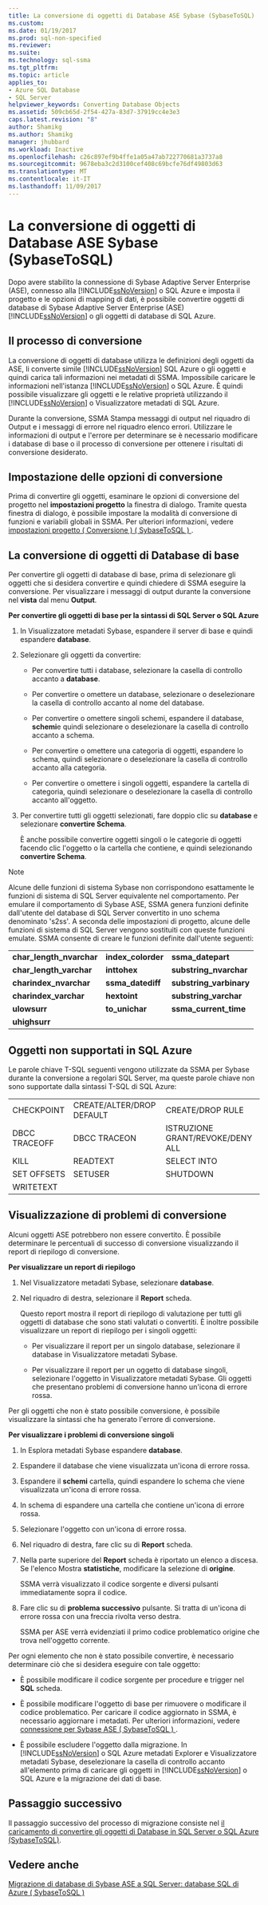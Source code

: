 ```yaml
---
title: La conversione di oggetti di Database ASE Sybase (SybaseToSQL) | Documenti Microsoft
ms.custom: 
ms.date: 01/19/2017
ms.prod: sql-non-specified
ms.reviewer: 
ms.suite: 
ms.technology: sql-ssma
ms.tgt_pltfrm: 
ms.topic: article
applies_to:
- Azure SQL Database
- SQL Server
helpviewer_keywords: Converting Database Objects
ms.assetid: 509cb65d-2f54-427a-83d7-37919cc4e3e3
caps.latest.revision: "8"
author: Shamikg
ms.author: Shamikg
manager: jhubbard
ms.workload: Inactive
ms.openlocfilehash: c26c897ef9b4ffe1a05a47ab722770681a3737a8
ms.sourcegitcommit: 9678eba3c2d3100cef408c69bcfe76df49803d63
ms.translationtype: MT
ms.contentlocale: it-IT
ms.lasthandoff: 11/09/2017
---
```

# <a name="converting-sybase-ase-database-objects-sybasetosql"></a>La conversione di oggetti di Database ASE Sybase (SybaseToSQL)
Dopo avere stabilito la connessione di Sybase Adaptive Server Enterprise (ASE), connesso alla [!INCLUDE[ssNoVersion](../../includes/ssnoversion_md.md)] o SQL Azure e imposta il progetto e le opzioni di mapping di dati, è possibile convertire oggetti di database di Sybase Adaptive Server Enterprise (ASE) [!INCLUDE[ssNoVersion](../../includes/ssnoversion_md.md)] o gli oggetti di database di SQL Azure.  
  
## <a name="the-conversion-process"></a>Il processo di conversione  
La conversione di oggetti di database utilizza le definizioni degli oggetti da ASE, li converte simile [!INCLUDE[ssNoVersion](../../includes/ssnoversion_md.md)] SQL Azure o gli oggetti e quindi carica tali informazioni nei metadati di SSMA. Impossibile caricare le informazioni nell'istanza [!INCLUDE[ssNoVersion](../../includes/ssnoversion_md.md)] o SQL Azure. È quindi possibile visualizzare gli oggetti e le relative proprietà utilizzando il [!INCLUDE[ssNoVersion](../../includes/ssnoversion_md.md)] o Visualizzatore metadati di SQL Azure.  
  
Durante la conversione, SSMA Stampa messaggi di output nel riquadro di Output e i messaggi di errore nel riquadro elenco errori. Utilizzare le informazioni di output e l'errore per determinare se è necessario modificare i database di base o il processo di conversione per ottenere i risultati di conversione desiderato.  
  
## <a name="setting-conversion-options"></a>Impostazione delle opzioni di conversione  
Prima di convertire gli oggetti, esaminare le opzioni di conversione del progetto nel **impostazioni progetto** la finestra di dialogo. Tramite questa finestra di dialogo, è possibile impostare la modalità di conversione di funzioni e variabili globali in SSMA. Per ulteriori informazioni, vedere [impostazioni progetto &#40; Conversione &#41; &#40; SybaseToSQL &#41; ](../../ssma/sybase/project-settings-conversion-sybasetosql.md).  
  
## <a name="converting-ase-database-objects"></a>La conversione di oggetti di Database di base  
Per convertire gli oggetti di database di base, prima di selezionare gli oggetti che si desidera convertire e quindi chiedere di SSMA eseguire la conversione. Per visualizzare i messaggi di output durante la conversione nel **vista** dal menu **Output**.  
  
**Per convertire gli oggetti di base per la sintassi di SQL Server o SQL Azure**  
  
1.  In Visualizzatore metadati Sybase, espandere il server di base e quindi espandere **database**.  
  
2.  Selezionare gli oggetti da convertire:  
  
    -   Per convertire tutti i database, selezionare la casella di controllo accanto a **database**.  
  
    -   Per convertire o omettere un database, selezionare o deselezionare la casella di controllo accanto al nome del database.  
  
    -   Per convertire o omettere singoli schemi, espandere il database, **schemi**e quindi selezionare o deselezionare la casella di controllo accanto a schema.  
  
    -   Per convertire o omettere una categoria di oggetti, espandere lo schema, quindi selezionare o deselezionare la casella di controllo accanto alla categoria.  
  
    -   Per convertire o omettere i singoli oggetti, espandere la cartella di categoria, quindi selezionare o deselezionare la casella di controllo accanto all'oggetto.  
  
3.  Per convertire tutti gli oggetti selezionati, fare doppio clic su **database** e selezionare **convertire Schema**.  
  
    È anche possibile convertire oggetti singoli o le categorie di oggetti facendo clic l'oggetto o la cartella che contiene, e quindi selezionando **convertire Schema**.  
  
> [!NOTE]  
> Alcune delle funzioni di sistema Sybase non corrispondono esattamente le funzioni di sistema di SQL Server equivalente nel comportamento. Per emulare il comportamento di Sybase ASE, SSMA genera funzioni definite dall'utente del database di SQL Server convertito in uno schema denominato 's2ss'. A seconda delle impostazioni di progetto, alcune delle funzioni di sistema di SQL Server vengono sostituiti con queste funzioni emulate. SSMA consente di creare le funzioni definite dall'utente seguenti:  
  
||||  
|-|-|-|  
|**char_length_nvarchar**|**index_colorder**|**ssma_datepart**|  
|**char_length_varchar**|**inttohex**|**substring_nvarchar**|  
|**charindex_nvarchar**|**ssma_datediff**|**substring_varbinary**|  
|**charindex_varchar**|**hextoint**|**substring_varchar**|  
|**ulowsurr**|**to_unichar**|**ssma_current_time**|  
|**uhighsurr**|||  
  
## <a name="objects-not-supported-in-sql-azure"></a>Oggetti non supportati in SQL Azure  
Le parole chiave T-SQL seguenti vengono utilizzate da SSMA per Sybase durante la conversione a regolari SQL Server, ma queste parole chiave non sono supportate dalla sintassi T-SQL di SQL Azure:  
  
||||  
|-|-|-|  
|CHECKPOINT|CREATE/ALTER/DROP DEFAULT|CREATE/DROP RULE|  
|DBCC TRACEOFF|DBCC TRACEON|ISTRUZIONE GRANT/REVOKE/DENY ALL|  
|KILL|READTEXT|SELECT INTO|  
|SET OFFSETS|SETUSER|SHUTDOWN|  
|WRITETEXT|||  
  
## <a name="viewing-conversion-problems"></a>Visualizzazione di problemi di conversione  
Alcuni oggetti ASE potrebbero non essere convertito. È possibile determinare le percentuali di successo di conversione visualizzando il report di riepilogo di conversione.  
  
**Per visualizzare un report di riepilogo**  
  
1.  Nel Visualizzatore metadati Sybase, selezionare **database**.  
  
2.  Nel riquadro di destra, selezionare il **Report** scheda.  
  
    Questo report mostra il report di riepilogo di valutazione per tutti gli oggetti di database che sono stati valutati o convertiti. È inoltre possibile visualizzare un report di riepilogo per i singoli oggetti:  
  
    -   Per visualizzare il report per un singolo database, selezionare il database in Visualizzatore metadati Sybase.  
  
    -   Per visualizzare il report per un oggetto di database singoli, selezionare l'oggetto in Visualizzatore metadati Sybase. Gli oggetti che presentano problemi di conversione hanno un'icona di errore rossa.  
  
Per gli oggetti che non è stato possibile conversione, è possibile visualizzare la sintassi che ha generato l'errore di conversione.  
  
**Per visualizzare i problemi di conversione singoli**  
  
1.  In Esplora metadati Sybase espandere **database**.  
  
2.  Espandere il database che viene visualizzata un'icona di errore rossa.  
  
3.  Espandere il **schemi** cartella, quindi espandere lo schema che viene visualizzata un'icona di errore rossa.  
  
4.  In schema di espandere una cartella che contiene un'icona di errore rossa.  
  
5.  Selezionare l'oggetto con un'icona di errore rossa.  
  
6.  Nel riquadro di destra, fare clic su di **Report** scheda.  
  
7.  Nella parte superiore del **Report** scheda è riportato un elenco a discesa. Se l'elenco Mostra **statistiche**, modificare la selezione di **origine**.  
  
    SSMA verrà visualizzato il codice sorgente e diversi pulsanti immediatamente sopra il codice.  
  
8.  Fare clic su di **problema successivo** pulsante. Si tratta di un'icona di errore rossa con una freccia rivolta verso destra.  
  
    SSMA per ASE verrà evidenziati il primo codice problematico origine che trova nell'oggetto corrente.  
  
Per ogni elemento che non è stato possibile convertire, è necessario determinare ciò che si desidera eseguire con tale oggetto:  
  
-   È possibile modificare il codice sorgente per procedure e trigger nel **SQL** scheda.  
  
-   È possibile modificare l'oggetto di base per rimuovere o modificare il codice problematico. Per caricare il codice aggiornato in SSMA, è necessario aggiornare i metadati. Per ulteriori informazioni, vedere [connessione per Sybase ASE &#40; SybaseToSQL &#41; ](../../ssma/sybase/connecting-to-sybase-ase-sybasetosql.md).  
  
-   È possibile escludere l'oggetto dalla migrazione. In [!INCLUDE[ssNoVersion](../../includes/ssnoversion_md.md)] o SQL Azure metadati Explorer e Visualizzatore metadati Sybase, deselezionare la casella di controllo accanto all'elemento prima di caricare gli oggetti in [!INCLUDE[ssNoVersion](../../includes/ssnoversion_md.md)] o SQL Azure e la migrazione dei dati di base.  
  
## <a name="next-step"></a>Passaggio successivo  
Il passaggio successivo del processo di migrazione consiste nel [il caricamento di convertire gli oggetti di Database in SQL Server o SQL Azure (SybaseToSQL)](http://msdn.microsoft.com/en-us/4c59256f-99a8-4351-9559-a455813dbd06).  
  
## <a name="see-also"></a>Vedere anche  
[Migrazione di database di Sybase ASE a SQL Server: database SQL di Azure &#40; SybaseToSQL &#41;](../../ssma/sybase/migrating-sybase-ase-databases-to-sql-server-azure-sql-db-sybasetosql.md)  
  
